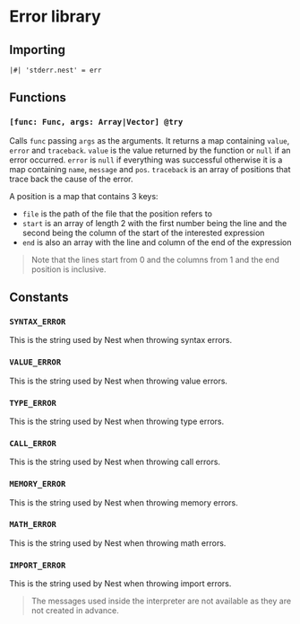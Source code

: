 # Error library

## Importing

```text
|#| 'stderr.nest' = err
```

## Functions

### `[func: Func, args: Array|Vector] @try`

Calls `func` passing `args` as the arguments.
It returns a map containing `value`, `error` and `traceback`.
`value` is the value returned by the function or `null` if an error occurred.
`error` is `null` if everything was successful otherwise it is a map containing
`name`, `message` and `pos`.
`traceback` is an array of positions that trace back the cause of the error.

A position is a map that contains 3 keys:

- `file` is the path of the file that the position refers to
- `start` is an array of length 2 with the first number being the line and the
  second being the column of the start of the interested expression
- `end` is also an array with the line and column of the end of the expression

> Note that the lines start from 0 and the columns from 1 and the end position
> is inclusive.

## Constants

### `SYNTAX_ERROR`

This is the string used by Nest when throwing syntax errors.

### `VALUE_ERROR`

This is the string used by Nest when throwing value errors.

### `TYPE_ERROR`

This is the string used by Nest when throwing type errors.

### `CALL_ERROR`

This is the string used by Nest when throwing call errors.

### `MEMORY_ERROR`

This is the string used by Nest when throwing memory errors.

### `MATH_ERROR`

This is the string used by Nest when throwing math errors.

### `IMPORT_ERROR`

This is the string used by Nest when throwing import errors.

> The messages used inside the interpreter are not available as they are not
> created in advance.

